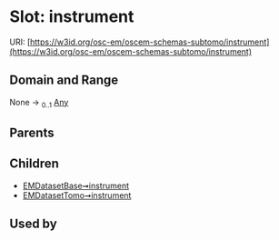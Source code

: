 
# Slot: instrument



URI: [https://w3id.org/osc-em/oscem-schemas-subtomo/instrument](https://w3id.org/osc-em/oscem-schemas-subtomo/instrument)


## Domain and Range

None &#8594;  <sub>0..1</sub> [Any](Any.md)

## Parents


## Children

 *  [EMDatasetBase➞instrument](EMDatasetBase_instrument.md)
 *  [EMDatasetTomo➞instrument](EMDatasetTomo_instrument.md)

## Used by

